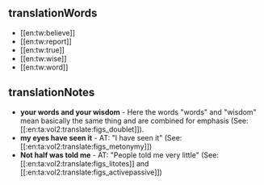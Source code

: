 ## translationWords

* [[en:tw:believe]]
* [[en:tw:report]]
* [[en:tw:true]]
* [[en:tw:wise]]
* [[en:tw:word]]

## translationNotes

* **your words and your wisdom** - Here the words "words" and "wisdom" mean basically the same thing and are combined for emphasis (See: [[:en:ta:vol2:translate:figs_doublet]]).
* **my eyes have seen it** - AT: "I have seen it" (See: [[:en:ta:vol2:translate:figs_metonymy]])
* **Not half was told me** - AT: "People told me very little" (See: [[:en:ta:vol2:translate:figs_litotes]] and [[:en:ta:vol2:translate:figs_activepassive]])
